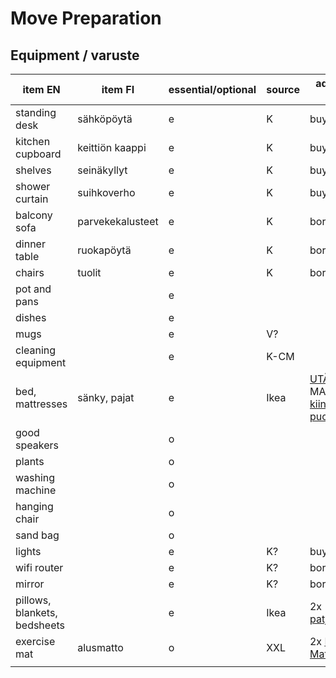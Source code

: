 # Move Preparation

## Equipment / varuste

| item EN | item FI | essential/optional | source | additional info |
|-|-|-|-|-|
| standing desk | sähköpöytä | e | K | buy |
| kitchen cupboard | keittiön kaappi | e | K | buy |
| shelves | seinäkyllyt | e | K | buy |
| shower curtain | suihkoverho | e | K | buy |
| balcony sofa | parvekekalusteet | e | K | borrow |
| dinner table | ruokapöytä | e | K | borrow |
| chairs | tuolit | e | K | borrow |
| pot and pans | | e | | |
| dishes | | e | | |
| mugs | | e | V? | |
| cleaning equipment | | e | K-CM | |
| bed, mattresses | sänky, pajat | e | Ikea | [UTÅKER](https://www.ikea.com/fi/fi/p/utaker-pinottava-saenky-maenty-00360484/) + MALFORS [kiinteä](https://www.ikea.com/fi/fi/p/malfors-vaahtomuovipatja-kiinteae-valkoinen-00272307/) ja [puolikiinteä](https://www.ikea.com/fi/fi/p/malfors-vaahtomuovipatja-puolikiinteae-valkoinen-10272284/) |
| good speakers | | o | | |
| plants | | o | | |
| washing machine | | o | | |
| hanging chair | | o | | |
| sand bag | | o | | |
| lights | | e | K? | buy |
| wifi router | | e | K? | borrow/buy |
| mirror | | e | K? | borrow/buy |
| pillows, blankets, bedsheets | | e | Ikea | 2x [patjansuojus](https://www.ikea.com/fi/fi/p/luddros-patjansuojus-30461641/) |
| exercise mat | alusmatto | o | XXL | 2x [Puzzle Mat](https://www.xxl.fi/pure2improve-puzzle-mat-alusmatto-multicolor/p/1156029_1_style) |
| | | | | |
